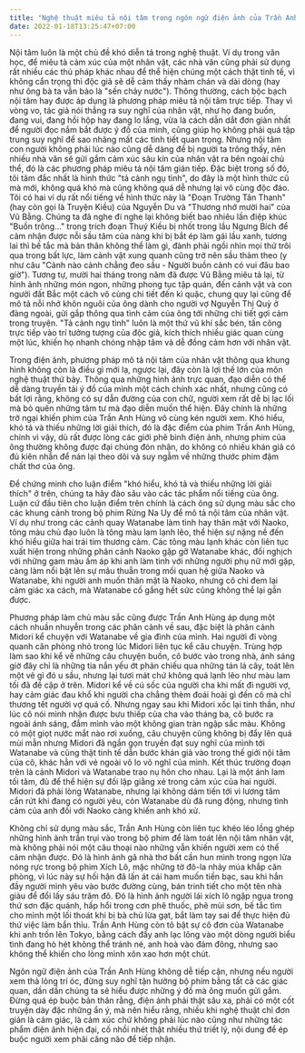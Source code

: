 ```yaml
---
title: "Nghệ thuật miêu tả nội tâm trong ngôn ngữ điện ảnh của Trần Anh Hùng"
date: 2022-01-18T13:25:47+07:00
---
```


Nội tâm luôn là một chủ đề khó diễn tả trong nghệ thuật. Ví dụ trong văn học, để miêu tả cảm xúc của một nhân vật, các nhà văn cũng phải sử dụng rất nhiều các thủ pháp khác nhau để thể hiện chúng một cách thật tinh tế, vì không cẩn trọng thì độc giả sẽ dễ cảm thấy nhàm chán và dài dòng (hay như ông bà ta vẫn bảo là "sến chảy nước"). Thông thường, cách bộc bạch nội tâm hay được áp dụng là phương pháp miêu tả nội tâm trực tiếp. Thay vì vòng vo, tác giả nói thẳng ra suy nghĩ của nhân vật, như họ đang buồn, đang vui, đang hồi hộp hay đang lo lắng, vừa là cách dẫn dắt đơn giản nhất để người đọc nắm bắt được ý đồ của mình, cũng giúp họ không phải quá tập trung suy nghĩ để sao nhãng mất các tình tiết quan trọng. Nhưng nội tâm con người không phải lúc nào cũng dễ dàng để bị người ta trông thấy, nên nhiều nhà văn sẽ gửi gắm cảm xúc sâu kín của nhân vật ra bên ngoài chủ thể, đó là các phương pháp miêu tả nội tâm gián tiếp. Đặc biệt trong số đó, tôi tâm đắc nhất là hình thức "tả cảnh ngụ tình", do đây là một hình thức cũ mà mới, không quá khó mà cũng không quá dễ nhưng lại vô cùng độc đáo. Tôi có hai ví dụ rất nổi tiếng về hình thức này là "Đoạn Trường Tân Thanh" (hay còn gọi là Truyện Kiều) của Nguyễn Du và "Thương nhớ mười hai" của Vũ Bằng. Chúng ta đã nghe đi nghe lại không biết bao nhiêu lần điệp khúc "Buồn trông..." trong trích đoạn Thuý Kiều bị nhốt trong lầu Ngưng Bích để cảm nhận được nỗi sầu tâm của nàng khi bị bắt ép làm gái lầu xanh, tương lai thì bế tắc mà bản thân không thể làm gì, đành phải ngồi nhìn mọi thứ trôi qua trong bất lực, làm cảnh vật xung quanh cũng trở nên sầu thảm theo (y như câu "Cảnh nào cảnh chẳng đeo sầu - Người buồn cảnh có vui đâu bao giờ"). Tương tự, mười hai tháng trong năm đã được Vũ Bằng miêu tả lại, từ hình ảnh những món ngon, những phong tục tập quán, đến cảnh vật và con người đất Bắc một cách vô cùng chi tiết đến kì quặc, chung quy lại cũng để mô tả nỗi nhớ khôn nguôi của ông dành cho người vợ Nguyễn Thị Quỳ ở đàng ngoài, gửi gắp thông qua tình cảm của ông tới những chi tiết gợi cảm trong truyện. "Tả cảnh ngụ tình" luôn là một thứ vũ khí sắc bén, tấn công trực tiếp vào trí tưởng tượng của độc giả, kích thích nhiều giác quan cùng một lúc, khiến họ nhanh chóng nhập tâm và dễ đồng cảm hơn với nhân vật.

Trong điện ảnh, phương pháp mô tả nội tâm của nhân vật thông qua khung hình không còn là điều gì mới lạ, ngược lại, đây còn là lợi thế lớn của môn nghệ thuật thứ bảy. Thông qua những hình ảnh trực quan, đạo diễn có thể dễ dàng truyền tải ý đồ của mình một cách chính xác nhất, nhưng cũng có bất lợi rằng, không có sự dẫn đường của con chữ, người xem rất dễ bị lạc lối mà bỏ quên những tâm tư mà đạo diễn muốn thể hiện. Đây chính là những trở ngại khiến phim của Trần Anh Hùng vô cùng kén người xem. Khó hiểu, khó tả và thiếu những lời giải thích, đó là đặc điểm của phim Trần Anh Hùng, chính vì vậy, dù rất được lòng các giới phê bình điện ảnh, nhưng phim của ông thường không được đại chúng đón nhận, do không có nhiều khán giả có đủ kiên nhẫn để nán lại theo dõi và suy ngẫm về những thước phim đậm chất thơ của ông.

Để chứng minh cho luận điểm "khó hiểu, khó tả và thiếu những lời giải thích" ở trên, chúng ta hãy đào sâu vào các tác phẩm nổi tiếng của ông. Luận cứ đầu tiên cho luận điểm trên chính là cách ông sử dụng màu sắc cho các khung cảnh trong bộ phim Rừng Na Uy để mô tả nội tâm của nhân vật. Ví dụ như trong các cảnh quay Watanabe làm tình hay thân mật với Naoko, tông màu chủ đạo luôn là tông màu lam lạnh lẽo, thể hiện sự nặng nề đến khó hiểu giữa hai trái tim thương cảm. Các tông màu lạnh khác còn liên tục xuất hiện trong những phân cảnh Naoko gặp gỡ Watanabe khác, đối nghịch với những gam màu ấm áp khi anh làm tình với những người phụ nữ mới gặp, càng làm nổi bật lên sự mâu thuẫn trong mối quan hệ giữa Naoko và Watanabe, khi người anh muốn thân mật là Naoko, nhưng cô chỉ đem lại cảm giác xa cách, mà Watanabe cố gắng hết sức cũng không thể lại gần được. 

Phương pháp làm chủ màu sắc cũng được Trần Anh Hùng áp dụng một cách nhuần nhuyễn trong các phân cảnh về sau, đặc biệt là phân cảnh Midori kể chuyện với Watanabe về gia đình của mình. Hai người đi vòng quanh căn phòng nhỏ trong lúc Midori liên tục kể câu chuyện. Trùng hợp làm sao khi kể về những câu chuyện buồn, cô bước vào trong nhà, ánh sáng giờ đây chỉ là những tia nắn yếu ớt phản chiếu qua những tán lá cây, toát lên một vẻ gì đó u sầu, nhưng lại tươi mát chứ không quá lạnh lẽo như màu lam tối đã đề cập ở trên. Midori kể về cú sốc của người cha khi mất đi người vợ, hay cảm giác đau khổ khi người cha chẳng thèm đoái hoài gì đến cô mà chỉ thương tết người vợ quá cố. Nhưng ngay sau khi Midori xốc lại tinh thần, như lúc cô nói mình nhận được bưu thiếp của cha vào tháng ba, cô bước ra ngoài ánh sáng, đắm mình vào một không gian tràn ngập sắc màu. Không có một giọt nước mắt nào rơi xuống, câu chuyện cũng không bị đẩy lên quá mùi mẫn nhưng Midori đã ngắn gọn truyền đạt suy nghĩ của mình tới Watanabe và cũng thật tinh tế dẫn bước khán giả vào trong thế giới nội tâm của cô, khác hẳn với vẻ ngoài vô lo vô nghĩ của mình. Kết thúc trường đoạn trên là cảnh Midori và Watanabe trao nụ hôn cho nhau. Lại là một ánh lam tối tăm, đủ để thể hiện sự đối lập giằng xé trong cảm xúc của hai người. Midori đã phải lòng Watanabe, nhưng lại không dám tiến tới vì lương tâm cắn rứt khi đang có người yêu, còn Watanabe dù đã rung động, nhưng tình cảm của anh đối với Naoko càng khiến anh khó xử.

Không chỉ sử dụng màu sắc, Trần Anh Hùng còn liên tục khéo léo lồng ghép những hình ảnh trần trụi vào trong bộ phim để làm toát lên nội tâm nhân vật, mà không phải nói một câu thoại nào những vẫn khiến người xem có thể cảm nhận được. Đó là hình ảnh gã nhà thơ bất cần hun mình trong ngọn lửa nóng rực trong bộ phim Xích Lô, mặc những tờ đô-la nhảy múa khắp căn phòng, vì lúc này sự hối hận đã lấn át cái ham muốn tiền bạc, sau khi hắn đầy người mình yêu vào bước đường cùng, bán trinh tiết cho một tên nhà giàu để đổi lấy sáu trăm đô. Đó là hình ảnh người lái xích lô ngập ngụa trong thứ sơn đặc quánh, hấp hổi trong cơn phê thuốc, phê mùi sơn, bế tắc tìm cho mình một lối thoát khi bị bà chủ lừa gạt, bắt làm tay sai để thực hiện đủ thứ việc làm bẩn thỉu. Trần Anh Hùng còn tô bật sự cô đơn của Watanabe khi anh trốn lên Tokyo, bằng cách đẩy anh lạc lõng vào một dòng người biểu tình đang hò hét không thể tránh né, anh hoà vào đám đông, nhưng sao không thể khiến cho lòng mình xôn xao hơn một chút.

Ngôn ngữ điện ảnh của Trần Anh Hùng không dễ tiếp cận, nhưng nếu người xem thả lỏng trí óc, đừng suy nghĩ tận hưởng bộ phim bằng tất cả các giác quan, dần dần chúng ta sẽ hiểu được những ý đồ mà ông muốn gửi gắm. Đừng quá ép buộc bản thân rằng, điện ảnh phải thật sâu xa, phải có một cốt truyện dày đặc những ẩn ý, mà nên hiểu rằng, nhiều khi nghệ thuật chỉ đơn giản là cảm giác, là cảm xúc chứ không phải lúc nào cũng như những tác phẩm điện ảnh hiện đại, cố nhồi nhét thật nhiều thứ triết lý, nội dung để ép buộc người xem phải căng não để tiếp nhận.